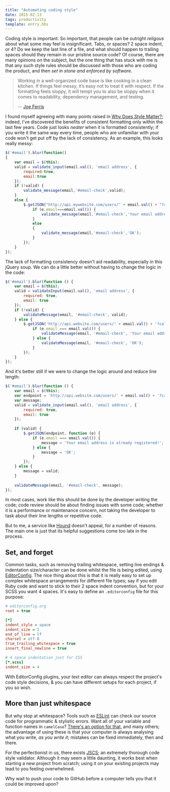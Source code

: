 ```yaml
---
title: "Automating coding style"
date: 2015-02-13
tags: productivity
template: entry.hbs
---
```


Coding style is important. So important, that people can be outright *religous*
about what some may feel is insignificant. Tabs, or spaces? 2 space indent, or
4? Do we keep the last line of a file, and what should happen to trailing spaces
should they remain in our pristine source code? Of course, there are many
opinions on the subject, but the one thing that has stuck with me is that any
such style rules should be discussed with those who are coding the product, and
then *set in stone and enforced by software*.

> Working in a well-organized code base is like cooking in a clean kitchen. If
things feel messy, it’s easy not to treat it with respect. If the formatting
feels sloppy, it will tempt you to also be sloppy when it comes to readability,
dependency management, and testing.
>
> -- [Joe Ferris][1]

I found myself agreeing with many points raised in [Why Does Style Matter?][1];
indeed, I've discovered the benefits of consistent formatting only within the
last few years. Code just looks *neater* when it is formatted consistently; if
you write it the same way every time, people who are unfamiliar with your code
won't get put off by the lack of consistency. As an example, this looks really
messy:

```js
$('#email').blur(function()
{
    var email = $(this);
    valid = validate_input(email.val(), 'email address', {
        required:true,
        email:true
    });
    if (!valid) {
        validate_message(email,'#email-check',valid);
    }
    else {
        $.getJSON("http://api.mywebsite.com/users/" + email.val() + "?callback=?", function(e) {
            if (e.email===email.val()) {
                validate_message(email,'#email-check','Your email address is already registered!');
            }
            else
            {
                validate_message(email,'#email-check','OK');
            }
        });
    }
});
```

The lack of formatting consistency doesn't aid readability, especially in this
jQuery soup. We can do a little better without having to change the logic in
the code:

```js
$('#email').blur(function () {
    var email = $(this);
    valid = validateInput(email.val(), 'email address', {
        required: true,
        email: true
    });
    if (!valid) {
        validateMessage(email, '#email-check', valid);
    } else {
        $.getJSON('http://api.website.com/users/' + email.val() + '?callback=?', function (e) {
            if (e.email === email.val()) {
                validateMessage(email, '#email-check', 'Your email address is already registered!');
            } else {
                validateMessage(email, '#email-check', 'OK');
            }
        });
    }
});
```

And it's better still if we were to change the logic around and reduce line
length:

```js
$('#email').blur(function () {
    var email = $(this);
    var endpoint = 'http://api.website.com/users/' + email.val() + '?callback=?';
    var message;
    valid = validate_input(email.val(), 'email address', {
        required: true,
        email: true
    });
    
    if (valid) {
        $.getJSON(endpoint, function (e) {
            if (e.email === email.val()) {
                message = 'Your email address is already registered!';
            } else {
                message = 'OK';
            }
        });
    } else {
        message = valid;
    }
    
    validateMessage(email, '#email-check', message);
});
```

In most cases, work like this should be done by the developer writing the code;
code review should be about finding issues with some code; whether it is a
performance or maintenance concern, not taking the developer to task about their
line lengths or repetitive code.

But to me, a service like [Hound][2] doesn't appeal, for a number of reasons.
The main one is just that its helpful suggestions come too late in the process.

## Set, and forget

Common tasks, such as removing trailing whitespace, setting line endings &
indentation size/character can be done whilst the file is being edited, using
[EditorConfig][3]. The nice thing about this is that it is really easy to set up
complex whitespace arrangements for different file types; say if you edit Ruby
code and want to stick to their 2 space indent convention, but for your SCSS you
want 4 spaces. It's easy to define an `.editorconfig` file for this purpose:

```ini
# editorconfig.org
root = true

[*]
indent_style = space
indent_size = 2
end_of_line = lf
charset = utf-8
trim_trailing_whitespace = true
insert_final_newline = true

# 4 space indentation just for CSS
[*.scss]
indent_size = 4
```

With EditorConfig plugins, your text editor can always respect the project's
code style decisions, & you can have different setups for each project, if you
so wish.

## More than just whitespace

But why stop at whitespace? Tools such as [ESLint][4] can check our source code
for programmatic & stylistic errors. Want all of your variable and function
names in `camelCase`? [There's an option for that][5], and many others; the
advantage of using these is that your computer is always analysing what you
write, *as you write it*; mistakes can be fixed immediately, then and there.

For the perfectionist in us, there exists [JSCS][6]; an extremely thorough code
style validator. Although it may seem a little daunting, it works best when
starting a new project from scratch; using it on your existing projects may lead
to you feeling overwhelmed.

Why wait to push your code to GitHub before a computer tells you that it could
be improved upon?

[1]: http://robots.thoughtbot.com/why-does-style-matter
[2]: https://houndci.com/
[3]: http://editorconfig.org/
[4]: http://eslint.org/
[5]: http://eslint.org/docs/rules/camelcase.html
[6]: http://jscs.info/
